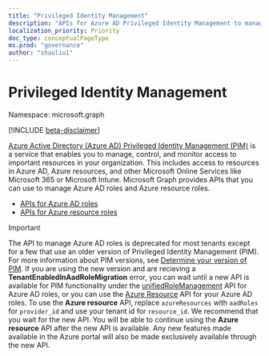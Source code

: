 ```yaml
---
title: "Privileged Identity Management"
description: "APIs for Azure AD Privileged Identity Management to manage Azure Active Directory roles and Azure resource roles."
localization_priority: Priority
doc_type: conceptualPageType
ms.prod: "governance"
author: "shauliu1"
---
```


# Privileged Identity Management

Namespace: microsoft.graph

[!INCLUDE [beta-disclaimer](../../includes/beta-disclaimer.md)]

[Azure Active Directory (Azure AD) Privileged Identity Management (PIM)](/azure/active-directory/privileged-identity-management/pim-configure) is a service that enables you to manage, control, and monitor access to important resources in your organization. This includes access to resources in Azure AD, Azure resources, and other Microsoft Online Services like Microsoft 365 or Microsoft Intune. Microsoft Graph provides APIs that you can use to manage Azure AD roles and Azure resource roles.

- [APIs for Azure AD roles](privilegedidentitymanagement-directory.md)
- [APIs for Azure resource roles](privilegedidentitymanagement-resources.md)

> [!IMPORTANT]
> The API to manage Azure AD roles is deprecated for most tenants except for a few that use an older version of Privileged Identity Management (PIM). For more information about PIM versions, see [Determine your version of PIM](/azure/active-directory/privileged-identity-management/pim-how-to-activate-role?tabs=new#determine-your-version-of-pim). If you are using the new version and are recieving a **TenantEnabledInAadRoleMigration** error, you can wait until a new API is available for PIM functionality under the [unifiedRoleManagement](/graph/api/resources/unifiedroledefinition?view=graph-rest-beta&preserve-view=true) API for Azure AD roles, or you can use the [Azure Resource](/graph/api/resources/privilegedidentitymanagement-resources?view=graph-rest-beta&preserve-view=true) API for your Azure AD roles. To use the **Azure resource** API, replace `azureResources` with `aadRoles` for `provider_id` and use your tenant id for `resource_id`. We recommend that you wait for the new API. You will be able to continue using the **Azure resource** API after the new API is available. Any new features made available in the Azure portal will also be made exclusively available through the new API.

<!-- uuid: 8fcb5dbc-d5aa-4681-8e31-b001d5168d79
2015-10-25 14:57:30 UTC -->
<!--
{
  "type": "#page.annotation",
  "description": "Service root",
  "keywords": "",
  "section": "documentation",
  "tocPath": "",
  "suppressions": []
}
-->
